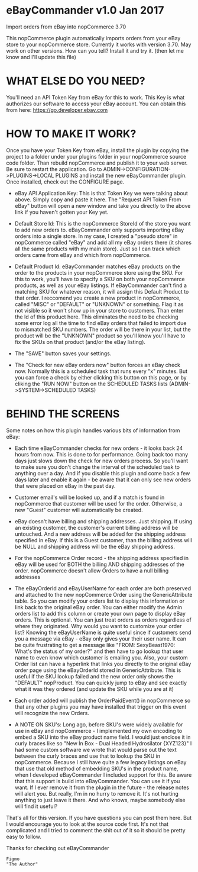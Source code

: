 # eBayCommander v1.0 Jan 2017
Import orders from eBay into nopCommerce 3.70

This nopCommerce plugin automatically imports orders from your eBay store to your nopCommerce store.   Currently it works with version 3.70.  May work on other versions.   How can you tell?  Install it and try it.  (then let me know and I'll update this file)

# WHAT ELSE DO YOU NEED?
You'll need an API Token Key from eBay for this to work.  This Key is what authorizes our software to access your eBay account.   You can obtain this from here: https://go.developer.ebay.com   

# HOW TO MAKE IT WORK?
Once you have your Token Key from eBay, install the plugin by copying the project to a folder under your plugins folder in your nopCommerce source code folder.   Than rebuild nopCommerce and publish it to your web server.  Be sure to restart the application.  Go to ADMIN->CONFIGURATION->PLUGINS->LOCAL PLUGINS and install the new eBayCommander plugin.  Once installed, check out the CONFIGURE page.

- eBay API Application Key: This is that Token Key we were talking about above.  Simply copy and paste it here.  The "Request API Token From eBay" button will open a new window and take you directly to the above link if you haven't gotten your Key yet.

- Default Store Id:  This is the nopCommerce StoreId of the store you want to add new orders to.   eBayCommander only supports importing eBay orders into a single store.  In my case, I created a "pseudo store" in nopCommerce called "eBay" and add all my eBay orders there (it shares all the same products with my main store).  Just so I can track which orders came from eBay and which from nopCommerce.

- Default Product Id:  eBayCommander matches eBay products on the order to the products in your nopCommerce store using the SKU.   For this to work, you'll have to specify a SKU on both your nopCommerce products, as well as your eBay listings.   If eBayCommander can't find a matching SKU for whatever reason, it will assign this Default Product to that order.  I reccomend you create a new product in nopCommerce, called "MISC" or "DEFAULT" or "UNKNOWN" or something.   Flag it as not visible so it won't show up in your store to customers.   Than enter the Id of this product here.    This eliminates the need to be checking some error log all the time to find eBay orders that failed to import due to mismatched SKU numbers.   The order will be there in your list, but the product will be the "UNKNOWN" product so you'll know you'll have to fix the SKUs on that product (and/or the eBay listing).

- The "SAVE" button saves your settings.

- The "Check for new eBay orders now" button forces an eBay check now.   Normally this is a scheduled task that runs every "x" minutes.  But you can force a check by either clicking this button on this page, or by cliking the "RUN NOW" button on the SCHEDULED TASKS lists  (ADMIN->SYSTEM->SCHEDULED TASKS)

# BEHIND THE SCREENS

Some notes on how this plugin handles various bits of information from eBay:

* Each time eBayCommander checks for new orders - it looks back 24 hours from now.  This is done to for performance.  Going back too many days just slows down the check for new orders process.   So you'll want to make sure you don't change the interval of the scheduled task to anything over a day.   And if you disable this plugin and come back a few days later and enable it again - be aware that it can only see new orders that were placed on eBay in the past day.

* Customer email's will be looked up, and if a match is found in nopCommerce that customer will be used for the order.  Otherwise, a new "Guest" customer will automatically be created.

* eBay doesn't have billing and shipping addresses.  Just shipping.   If using an existing customer, the customer's current billing address will be untouched.  And a new address will be added for the shipping address specified in eBay.    If this is a Guest customer, than the billing address will be NULL and shipping address will be the eBay shipping address.

* For the nopCommerce Order record - the shipping address specified in eBay will be used for BOTH the billing AND shipping addresses of the order.   nopCommerce doesn't allow Orders to have a null billing addresses

* The eBayOrderId and eBayUserName for each order are both preserved and attached to the new nopCommerce Order using the GenericAttribute table.   So you can modify your orders list to display this information or link back to the original eBay order.  You can either modify the Admin orders list to add this column or create your own page to display eBay orders.  This is optional.  You can just treat orders as orders regardless of where they originated.   Why would you want to customize your order list?  Knowing the eBayUserName is quite useful since if customers send you a message via eBay - eBay only gives your their user name.   It can be quite frustrating to get a message like  "FROM: SexyBeast1970:  What's the status of my order?" and then have to go lookup that user name to even know which customer is emailing you.    Also, your custom Order list can have a hyperlink that links you directly to the original eBay order page using the eBayOrderId stored in GenericAttribute.   This is useful if the SKU lookup failed and the new order only shows the "DEFAULT" nopProduct.   You can quickly jump to eBay and see exactly what it was they ordered (and update the SKU while you are at it)

* Each order added will publish the OrderPaidEvent() in nopCommerce so that any other plugins you may have installed that trigger on this event will recognize the new Orders.

* A NOTE ON SKU's:  Long ago, before SKU's were widely available for use in eBay and nopCommerce - I implemented my own encoding to embed a SKU into the eBay product name field.   I would just enclose it in curly braces like so "New In Box - Dual Headed Hydrosilator {XYZ123}"   I had some custom software we wrote that would parse out the text between the curly braces and use that to lookup the SKU in nopCommerce.   Because I still have quite a few legacy listings on eBay that use that old method of embedding SKU's in the product name, when I developed eBayCommander I included support for this.   Be aware that this support is build into eBayCommander.  You can use it if you want.   If I ever remove it from the plugin in the future - the release notes will alert you.   But really, I'm in no hurry to remove it.   It's not hurting anything to just leave it there.   And who knows, maybe somebody else will find it useful?


That's all for this version.   If you have questions you can post them here.   But I would encourage you to look at the source code first.   It's not that complicated and I tried to comment the shit out of it so it should be pretty easy to follow.

Thanks for checking out eBayCommander

    Figmo
    "The Author"

